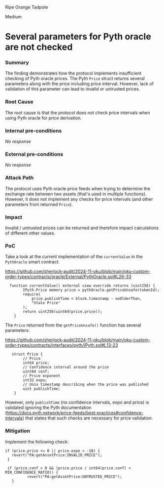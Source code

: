 Ripe Orange Tadpole

Medium

# Several parameters for Pyth oracle are not checked

### Summary

The finding demonstrates how the protocol implements insufficient checking of Pyth oracle prices. The Pyth `Price` struct returns several parameters along with the price including price interval. However, lack of validation of this parameter can lead to invalid or untrusted prices.

### Root Cause

The root cause is that the protocol does not check price intervals when using Pyth oracle for price derivation.

### Internal pre-conditions

_No response_

### External pre-conditions

_No response_

### Attack Path

The protocol uses Pyth oracle price feeds when trying to determine the exchange rate between two assets (that's used in multiple functions). However, it does not implement any checks for price intervals (and other parameters from returned `Price`).

### Impact

Invalid / untrusted prices can be returned and therefore impact calculations of different other values.

### PoC

Take a look at the current implementation of the `currentValue` in the `PythOracle` smart contract:

https://github.com/sherlock-audit/2024-11-oku/blob/main/oku-custom-order-types/contracts/oracle/External/PythOracle.sol#L26-33
```solidity
  function currentValue() external view override returns (uint256) {
        IPyth.Price memory price = pythOracle.getPriceUnsafe(tokenId);
        require(
            price.publishTime < block.timestamp - noOlderThan,
            "Stale Price"
        );
        return uint256(uint64(price.price));
    }

```

The `Price` returned from the `getPriceUnsafe()` function has several parameters:


https://github.com/sherlock-audit/2024-11-oku/blob/main/oku-custom-order-types/contracts/interfaces/pyth/IPyth.sol#L13-23
```solidity
   struct Price {
        // Price
        int64 price;
        // Confidence interval around the price
        uint64 conf;
        // Price exponent
        int32 expo;
        // Unix timestamp describing when the price was published
        uint publishTime;
    }

```

However, only `publishTime` (no confidence intervals, expo and price) is validated ignoring the Pyth documentation (https://docs.pyth.network/price-feeds/best-practices#confidence-intervals) that states that such checks are necessary for price validation.

### Mitigation

Implement the following check:
```solidity
if (price.price <= 0 || price.expo < -18) {
   revert("PA:getAssetPrice:INVALID_PRICE");
 }

 if (price.conf > 0 && (price.price / int64(price.conf) < MIN_CONFIDENCE_RATIO)) {
          revert("PA:getAssetPrice:UNTRUSTED_PRICE");
   }
```
